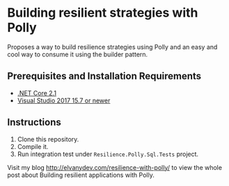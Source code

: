 # Building resilient strategies with Polly 
Proposes a way to build resilience strategies using Polly and an easy and cool way to consume it using the builder pattern.

## Prerequisites and Installation Requirements
+ [.NET Core 2.1](https://www.microsoft.com/net/download)
+ [Visual Studio 2017 15.7 or newer](https://docs.microsoft.com/en-us/visualstudio/install/update-visual-studio?view=vs-2017)

## Instructions
1. Clone this repository.
2. Compile it.
3. Run integration test under `Resilience.Polly.Sql.Tests` project.

Visit my blog <http://elvanydev.com/resilience-with-polly/> to view the whole post about Building resilient applications with Polly.
